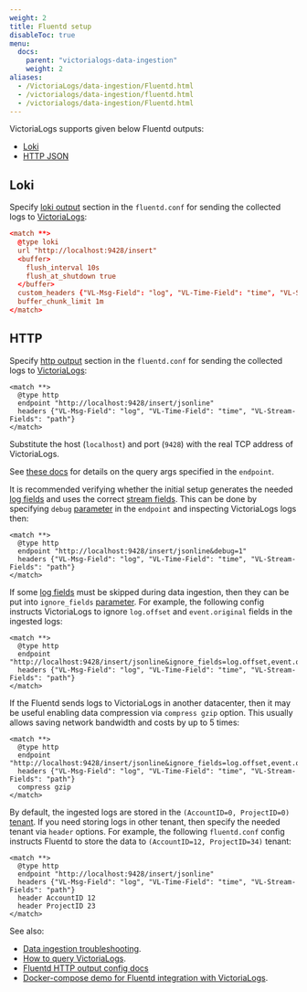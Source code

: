 ```yaml
---
weight: 2
title: Fluentd setup
disableToc: true
menu:
  docs:
    parent: "victorialogs-data-ingestion"
    weight: 2
aliases:
  - /VictoriaLogs/data-ingestion/Fluentd.html
  - /victorialogs/data-ingestion/fluentd.html
  - /victorialogs/data-ingestion/Fluentd.html
---
```

VictoriaLogs supports given below Fluentd outputs:
- [Loki](#loki)
- [HTTP JSON](#http)

## Loki

Specify [loki output](https://docs.fluentd.io/manual/pipeline/outputs/loki) section in the `fluentd.conf`
for sending the collected logs to [VictoriaLogs](https://docs.victoriametrics.com/victorialogs/):

```conf
<match **>
  @type loki
  url "http://localhost:9428/insert"
  <buffer>
    flush_interval 10s
    flush_at_shutdown true
  </buffer>
  custom_headers {"VL-Msg-Field": "log", "VL-Time-Field": "time", "VL-Stream-Fields": "path"}
  buffer_chunk_limit 1m
</match>
```

## HTTP

Specify [http output](https://docs.fluentd.io/manual/pipeline/outputs/http) section in the `fluentd.conf`
for sending the collected logs to [VictoriaLogs](https://docs.victoriametrics.com/victorialogs/):

```fluentd
<match **>
  @type http
  endpoint "http://localhost:9428/insert/jsonline"
  headers {"VL-Msg-Field": "log", "VL-Time-Field": "time", "VL-Stream-Fields": "path"}
</match>
```

Substitute the host (`localhost`) and port (`9428`) with the real TCP address of VictoriaLogs.

See [these docs](https://docs.victoriametrics.com/victorialogs/data-ingestion/#http-parameters) for details on the query args specified in the `endpoint`.

It is recommended verifying whether the initial setup generates the needed [log fields](https://docs.victoriametrics.com/victorialogs/keyconcepts/#data-model)
and uses the correct [stream fields](https://docs.victoriametrics.com/victorialogs/keyconcepts/#stream-fields).
This can be done by specifying `debug` [parameter](https://docs.victoriametrics.com/victorialogs/data-ingestion/#http-parameters) in the `endpoint`
and inspecting VictoriaLogs logs then:

```fluentd
<match **>
  @type http
  endpoint "http://localhost:9428/insert/jsonline&debug=1"
  headers {"VL-Msg-Field": "log", "VL-Time-Field": "time", "VL-Stream-Fields": "path"}
</match>
```

If some [log fields](https://docs.victoriametrics.com/victorialogs/keyconcepts/#data-model) must be skipped
during data ingestion, then they can be put into `ignore_fields` [parameter](https://docs.victoriametrics.com/victorialogs/data-ingestion/#http-parameters).
For example, the following config instructs VictoriaLogs to ignore `log.offset` and `event.original` fields in the ingested logs:

```fluentd
<match **>
  @type http
  endpoint "http://localhost:9428/insert/jsonline&ignore_fields=log.offset,event.original"
  headers {"VL-Msg-Field": "log", "VL-Time-Field": "time", "VL-Stream-Fields": "path"}
</match>
```

If the Fluentd sends logs to VictoriaLogs in another datacenter, then it may be useful enabling data compression via `compress gzip` option.
This usually allows saving network bandwidth and costs by up to 5 times:

```fluentd
<match **>
  @type http
  endpoint "http://localhost:9428/insert/jsonline&ignore_fields=log.offset,event.original"
  headers {"VL-Msg-Field": "log", "VL-Time-Field": "time", "VL-Stream-Fields": "path"}
  compress gzip
</match>
```

By default, the ingested logs are stored in the `(AccountID=0, ProjectID=0)` [tenant](https://docs.victoriametrics.com/victorialogs/keyconcepts/#multitenancy).
If you need storing logs in other tenant, then specify the needed tenant via `header` options.
For example, the following `fluentd.conf` config instructs Fluentd to store the data to `(AccountID=12, ProjectID=34)` tenant:

```fluentd
<match **>
  @type http
  endpoint "http://localhost:9428/insert/jsonline"
  headers {"VL-Msg-Field": "log", "VL-Time-Field": "time", "VL-Stream-Fields": "path"}
  header AccountID 12
  header ProjectID 23
</match>
```

See also:

- [Data ingestion troubleshooting](https://docs.victoriametrics.com/victorialogs/data-ingestion/#troubleshooting).
- [How to query VictoriaLogs](https://docs.victoriametrics.com/victorialogs/querying/).
- [Fluentd HTTP output config docs](https://docs.fluentd.org/output/http)
- [Docker-compose demo for Fluentd integration with VictoriaLogs](https://github.com/zzylol/VictoriaMetrics-cluster/tree/master/deployment/docker/victorialogs/fluentd).
